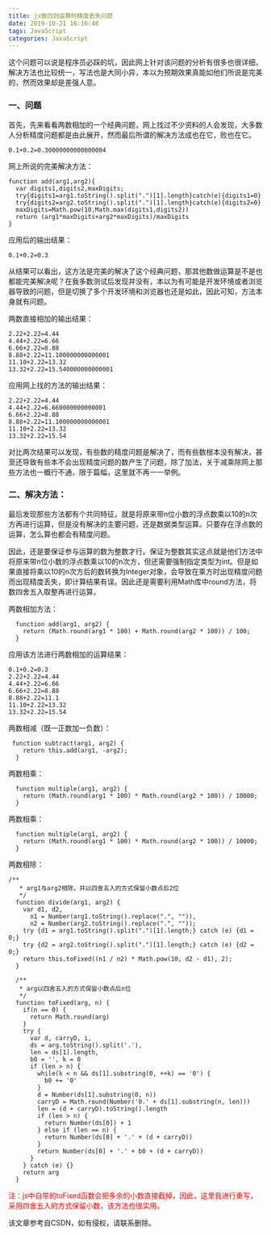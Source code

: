 ```yaml
---
title: js做四则运算时精度丢失问题
date: 2019-10-21 16:16:48
tags: JavaScript
categories: JavaScript
---
```

这个问题可以说是程序员必踩的坑，因此网上针对该问题的分析有很多也很详细，解决方法也比较统一，写法也是大同小异，本以为预期效果真能如他们所说是完美的，然而效果却是差强人意。

### 一、问题

首先，先来看看两数相加的一个经典问题，网上找过不少资料的人会发现，大多数人分析精度问题都是由此展开，然而最后所谓的解决方法成也在它，败也在它。

```
0.1+0.2=0.30000000000000004
```
网上所说的完美解决方法：

```
function add(arg1,arg2){ 
  var digits1,digits2,maxDigits; 
  try{digits1=arg1.toString().split(".")[1].length}catch(e){digits1=0} 
  try{digits2=arg2.toString().split(".")[1].length}catch(e){digits2=0} 
  maxDigits=Math.pow(10,Math.max(digits1,digits2)) 
  return (arg1*maxDigits+arg2*maxDigits)/maxDigits 
} 
```
应用后的输出结果：
```
0.1+0.2=0.3
```
从结果可以看出，这方法是完美的解决了这个经典问题，那其他数做运算是不是也都能完美解决呢？在我多数测试后发现并没有，本以为有可能是开发环境或者浏览器导致的问题，但是切换了多个开发环境和浏览器也还是如此，因此可知，方法本身就有问题。

两数直接相加的输出结果：

```
2.22+2.22=4.44
4.44+2.22=6.66
6.66+2.22=8.88
8.88+2.22=11.100000000000001
11.10+2.22=13.32
13.32+2.22=15.540000000000001
```
应用网上找的方法的输出结果：
```
2.22+2.22=4.44
4.44+2.22=6.660000000000001
6.66+2.22=8.88
8.88+2.22=11.100000000000001
11.10+2.22=13.32
13.32+2.22=15.54
```
对比两次结果可以发现，有些数的精度问题是解决了，而有些数根本没有解决，甚至还导致有些本不会出现精度问题的数产生了问题，除了加法，关于减乘除网上那些方法也一概行不通，限于篇幅，这里就不再一一举例。

### 二、解决方法：
最后发现那些方法都有个共同特征，就是将原来带n位小数的浮点数乘以10的n次方再进行运算，但是没有解决的主要问题，还是数据类型运算。只要存在浮点数的运算，怎么算也都会有精度问题。

因此，还是要保证参与运算的数为整数才行。保证为整数其实这点就是他们方法中将原来带n位小数的浮点数乘以10的n次方，但还需要强制指定类型为int。但是如果直接将乘以10的n次方后的数转换为Integer对象，会导致在乘方时出现精度问题而出现精度丢失，即计算结果有误。因此还是需要利用Math库中round方法，将数四舍五入取整再进行运算。

两数相加方法：
```
  function add(arg1, arg2) {
    return (Math.round(arg1 * 100) + Math.round(arg2 * 100)) / 100;
  }
```
应用该方法进行两数相加的运算结果：
```
0.1+0.2=0.3
2.22+2.22=4.44
4.44+2.22=6.66
6.66+2.22=8.88
8.88+2.22=11.1
11.10+2.22=13.32
13.32+2.22=15.54
```
两数相减（既一正数加一负数）：
```
 function subtract(arg1, arg2) {
    return this.add(arg1, -arg2);
  }
```
两数相乘：
```
  function multiple(arg1, arg2) {
    return (Math.round(arg1 * 100) * Math.round(arg2 * 100)) / 10000;
  }
```
两数相乘：
```
  function multiple(arg1, arg2) {
    return (Math.round(arg1 * 100) * Math.round(arg2 * 100)) / 10000;
  }
```
两数相除：
```
/**
   * arg1与arg2相除，并以四舍五入的方式保留小数点后2位
   */
  function divide(arg1, arg2) {
    var d1, d2,
      n1 = Number(arg1.toString().replace(".", "")),
      n2 = Number(arg2.toString().replace(".", ""));
    try {d1 = arg1.toString().split(".")[1].length;} catch (e) {d1 = 0;}
    try {d2 = arg2.toString().split(".")[1].length;} catch (e) {d2 = 0;}
    return this.toFixed((n1 / n2) * Math.pow(10, d2 - d1), 2);
  }
 
  /**
   * arg以四舍五入的方式保留小数点后n位
   */
  function toFixed(arg, n) {
    if(n == 0) {
      return Math.round(arg)
    }
    try {
      var d, carryD, i, 
      ds = arg.toString().split('.'),
      len = ds[1].length,
      b0 = '', k = 0
      if (len > n) {
        while(k < n && ds[1].substring(0, ++k) == '0') {
          b0 += '0'
        }
        d = Number(ds[1].substring(0, n))
        carryD = Math.round(Number('0.' + ds[1].substring(n, len)))
        len = (d + carryD).toString().length
        if (len > n) {
          return Number(ds[0]) + 1
        } else if (len == n) {
          return Number(ds[0] + '.' + (d + carryD))
        }
        return Number(ds[0] + '.' + b0 + (d + carryD))
      }
    } catch (e) {}
    return arg
  }
```

<font color="red">注：js中自带的toFixed函数会把多余的小数直接截掉，因此，这里我进行重写，采用四舍五入的方式保留小数，该方法也很实用。</font>

该文章参考自CSDN，如有侵权，请联系删除。
